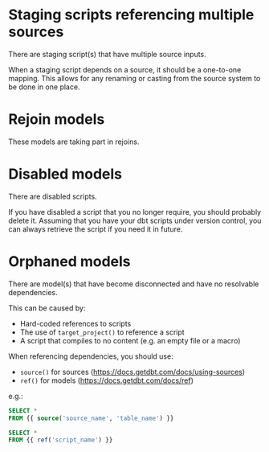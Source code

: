 # Staging scripts referencing multiple sources

There are staging script(s) that have multiple source inputs.

When a staging script depends on a source, it should be a one-to-one mapping. This allows for any renaming or casting from the source system to be done in one place.

# Rejoin models

These models are taking part in rejoins.

# Disabled models

There are disabled scripts.

If you have disabled a script that you no longer require, you should probably delete it.
Assuming that you have your dbt scripts under version control, you can always retrieve the script if you need it in future.


# Orphaned models

There are model(s) that have become disconnected and have no resolvable dependencies.

This can be caused by:

- Hard-coded references to scripts
- The use of `target_project()` to reference a script
- A script that compiles to no content (e.g. an empty file or a macro)

When referencing dependencies, you should use:

- `source()` for sources (https://docs.getdbt.com/docs/using-sources)
- `ref()` for models (https://docs.getdbt.com/docs/ref)

e.g.:

```sql
SELECT *
FROM {{ source('source_name', 'table_name') }}

SELECT *
FROM {{ ref('script_name') }}
```
